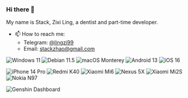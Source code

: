 ### Hi there 👋

My name is Stack, Zixi Ling, a dentist and part-time developer.

- 📫 How to reach me: 
  * Telegram: [@lingzi99](https://t.me/lingzi99)
  * Email: stackzhao@gmail.com
  
![Windows 11](https://img.shields.io/badge/Windows%2011-00adef?style=flat&logo=windows&logoColor=ffffff)
![Debian 11.5](https://img.shields.io/badge/Debian%2011.5-ce1a4c?style=flat&logo=debian&logoColor=ffffff)
![macOS Monterey](https://img.shields.io/badge/macOS%20Monterey-c934ac?style=flat&logo=macos&logoColor=ffffff)
![Android 13](https://img.shields.io/badge/Android%2013-3ddc84?style=flat&logo=android&logoColor=ffffff)
![iOS 16](https://img.shields.io/badge/iOS%2016-ffffff?style=flat&logo=ios&logoColor=000000)

![iPhone 14 Pro](https://img.shields.io/badge/iPhone%2014%20Pro-6A6A80?style=flat&logo=apple&logoColor=ffffff)
![Redmi K40](https://img.shields.io/badge/Redmi%20K40-fd4900?style=flat&logo=xiaomi&logoColor=ffffff)
![Xiaomi Mi6](https://img.shields.io/badge/Xiaomi%20Mi6-fd4900?style=flat&logo=xiaomi&logoColor=ffffff)
![Nexus 5X](https://img.shields.io/badge/Nexus%205X-000000?style=flat&logo=google&logoColor=ffffff)
![Xiaomi Mi2S](https://img.shields.io/badge/Xiaomi%20Mi2S-fd4900?style=flat&logo=xiaomi&logoColor=ffffff)
![Nokia N97](https://img.shields.io/badge/Nokia%20N97-183693?style=flat&logo=nokia&logoColor=ffffff)

![Genshin Dashboard](https://genshin-card.getloli.com/rand/226827399.png)
